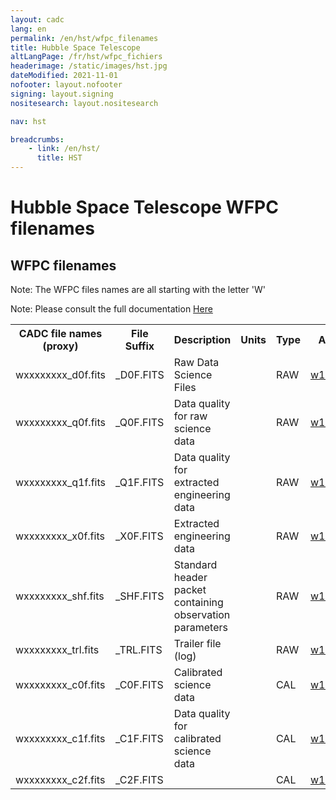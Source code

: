 ```yaml
---
layout: cadc
lang: en
permalink: /en/hst/wfpc_filenames
title: Hubble Space Telescope
altLangPage: /fr/hst/wfpc_fichiers
headerimage: /static/images/hst.jpg
dateModified: 2021-11-01
nofooter: layout.nofooter
signing: layout.signing
nositesearch: layout.nositesearch

nav: hst

breadcrumbs:
    - link: /en/hst/
      title: HST
---
```


<div class="span-6">
 <h1 id="wb-cont" class="wb-invisible">Hubble Space Telescope WFPC filenames</h1>
 <h2 class="align-center">WFPC filenames</h2>
              
<p class="color-attention">Note: The WFPC files names are all starting with the letter 'W'</p>
<p class="color-attention">Note: Please consult the full documentation <a rel="external" href="http://www.stsci.edu/hst/wfpc/documents/HST_WFPC_Instrument_Handbook.pdf" class="ui-link">Here</a></p>

<table class="table">

   <tbody><tr>
   <th id="a"> CADC file names (proxy) </th>
   <th id="b">File Suffix</th>
   <th id="c">Description</th>
   <th id="d">Units</th>
   <th id="f">Type</th>
   <th id="e">Access Example</th>
   </tr>

   <tr>
   <td headers="a">wxxxxxxxx_d0f.fits</td>
   <td headers="b">_D0F.FITS</td>
   <td headers="c">Raw Data Science Files</td>
   <td headers="d"></td>
   <td headers="f">RAW</td>
   <td headers="e"><a href="/data/pub/HST/product/w10a0m03t_d0f.fits" class="ui-link">w10a0m03t_d0f.fits</a></td>
   </tr>

   <tr>
   <td headers="a">wxxxxxxxx_q0f.fits</td>
   <td headers="b">_Q0F.FITS</td>
   <td headers="c">Data quality for raw science data</td>
   <td headers="d"></td>
   <td headers="f">RAW</td>
   <td headers="e"><a href="/data/pub/HST/product/w10a0m03t_q0f.fits" class="ui-link">w10a0m03t_q0f.fits</a></td>
   </tr>

   <tr>
   <td headers="a">wxxxxxxxx_q1f.fits</td>
   <td headers="b">_Q1F.FITS</td>
   <td headers="c">Data quality for extracted engineering data</td>
   <td headers="d"></td>
   <td headers="f">RAW</td>
   <td headers="e"><a href="/data/pub/HST/product/w10a0m03t_q1f.fits" class="ui-link">w10a0m03t_q1f.fits</a></td>
   </tr>

   <tr>
   <td headers="a">wxxxxxxxx_x0f.fits</td>
   <td headers="b">_X0F.FITS</td>
   <td headers="c">Extracted engineering data</td>
   <td headers="d"></td>
   <td headers="f">RAW</td>
   <td headers="e"><a href="/data/pub/HST/product/w10a0m03t_x0f.fits" class="ui-link">w10a0m03t_x0f.fits</a></td>
   </tr>

   <tr>
   <td headers="a">wxxxxxxxx_shf.fits</td>
   <td headers="b">_SHF.FITS</td>
   <td headers="c">Standard header packet containing observation parameters</td>
   <td headers="d"></td>
   <td headers="f">RAW</td>
   <td headers="e"><a href="/data/pub/HST/product/w10a0m03t_shf.fits" class="ui-link">w10a0m03t_shf.fits</a></td>
   </tr>

   <tr>
   <td headers="a">wxxxxxxxx_trl.fits</td>
   <td headers="b">_TRL.FITS</td>
   <td headers="c">Trailer file (log)</td>
   <td headers="d"></td>
   <td headers="f">RAW</td>
   <td headers="e"><a href="/data/pub/HST/product/w10a0m03t_trl.fits" class="ui-link">w10a0m03t_trl.fits</a></td>
   </tr>

   <tr>
   <td headers="a">wxxxxxxxx_c0f.fits</td>
   <td headers="b">_C0F.FITS</td>
   <td headers="c">Calibrated science data</td>
   <td headers="d"></td>
   <td headers="f">CAL</td>
   <td headers="e"><a href="/data/pub/HST/product/w10a0m03t_c0f.fits" class="ui-link">w10a0m03t_c0f.fits</a></td>
   </tr>

   <tr>
   <td headers="a">wxxxxxxxx_c1f.fits</td>
   <td headers="b">_C1F.FITS</td>
   <td headers="c">Data quality for calibrated science data</td>
   <td headers="d"></td>
   <td headers="f">CAL</td>
   <td headers="e"><a href="/data/pub/HST/product/w10a0m03t_c1f.fits" class="ui-link">w10a0m03t_c1f.fits</a></td>
   </tr>

   <tr>
   <td headers="a">wxxxxxxxx_c2f.fits</td>
   <td headers="b">_C2F.FITS</td>
   <td headers="c"></td>
   <td headers="d"></td>
   <td headers="f">CAL</td>
   <td headers="e"><a href="/data/pub/HST/product/w10a0m03t_c2f.fits" class="ui-link">w10a0m03t_c2f.fits</a></td>
   </tr>


</tbody></table>


</div>
